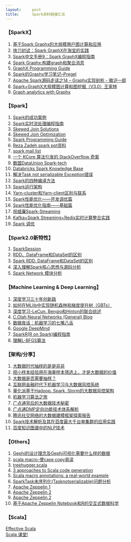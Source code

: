```yaml
---
layout:     post
title:      Spark资料链接汇总
---
```

<div id="article_content" class="article_content clearfix csdn-tracking-statistics" data-pid="blog" data-mod="popu_307" data-dsm="post">
								            <link rel="stylesheet" href="https://csdnimg.cn/release/phoenix/template/css/ck_htmledit_views-f76675cdea.css">
						<div class="htmledit_views" id="content_views">
                <h3 id="【SparkX】">【SparkX】</h3>

<ol><li><a href="http://wenku.baidu.com/view/d2cfcb430066f5335a812186.html?from=search" rel="nofollow">基于Spark Graphx的大规模用户图计算和应用</a></li>
	<li><a href="http://www.csdn.net/article/2014-08-07/2821097" rel="nofollow">快刀初试：Spark GraphX在淘宝的实践</a></li>
	<li><a href="http://www.aboutyun.com/thread-11601-1-1.html" rel="nofollow">Spark中文手册9：Spark GraphX编程指南</a></li>
	<li><a href="http://dataunion.org/7566.html" rel="nofollow">Spark Graphx:构建graph和聚合消息</a></li>
	<li><a href="http://spark.apache.org/docs/latest/graphx-programming-guide.html" rel="nofollow">GraphX Programming Guide</a></li>
	<li><a href="http://www.ithao123.cn/content-3510265.html" rel="nofollow">Spark的Graphx学习笔记–Pregel</a></li>
	<li><a href="http://www.tuicool.com/articles/Bry6Vn" rel="nofollow">Apache Spark源码走读之14 – Graphx实现剖析 - 徽沪一郎</a></li>
	<li><a href="http://book.51cto.com/art/201408/450049.htm" rel="nofollow">Spark+GraphX大规模图计算和图挖掘（V3.0）王家林</a></li>
	<li><a href="http://ampcamp.berkeley.edu/big-data-mini-course/graph-analytics-with-graphx.html" rel="nofollow">Graph analytics with Graphx</a></li>
</ol><h3 id="【Spark】">【Spark】</h3>

<ol><li><a href="http://wenku.baidu.com/view/831cdc0102768e9951e73886.html?from=search" rel="nofollow">Spark的成功案例</a></li>
	<li><a href="http://wenku.baidu.com/view/d8907c4d31126edb6e1a1012.html?from=search" rel="nofollow">Spark实时流处理编程指南</a></li>
	<li><a href="https://datarus.wordpress.com/2015/05/04/fighting-the-skew-in-spark/" rel="nofollow">Skewed Join Solutions</a></li>
	<li><a href="http://blog.csdn.net/macyang/article/details/7671500" rel="nofollow">Skewed Join Optimization</a></li>
	<li><a href="http://spark.apache.org/docs/latest/programming-guide.html" rel="nofollow">Spark Programming Guide</a></li>
	<li><a href="http://stanford.edu/~rezab/slides/" rel="nofollow">Reza Zadeh spark ppt资料</a></li>
	<li><a href="http://mail-archives.apache.org/mod_mbox/spark-commits/" rel="nofollow">spark mail list</a></li>
	<li><a href="http://dataunion.org/3435.html" rel="nofollow">一个 KCore 算法引发的 StackOverflow 奇案</a></li>
	<li><a href="http://dataunion.org/category/article/tech/spark-tech" rel="nofollow">数盟DataUnion Spark-tech</a></li>
	<li><a href="https://databricks.gitbooks.io/databricks-spark-knowledge-base/content/" rel="nofollow">Databricks Spark Knowledge Base</a></li>
	<li><a href="http://www.cnblogs.com/jacksu-tencent/p/4526535.html" rel="nofollow">解决Task not serializable Exception错误</a></li>
	<li><a href="http://mmicky.blog.163.com/blog/static/1502901542014312101657612/" rel="nofollow">Spark的四种编译方法</a></li>
	<li><a href="http://www.cnblogs.com/shishanyuan/archive/2015/08/19/4721326.html" rel="nofollow">Spark运行架构</a></li>
	<li><a href="http://www.iteblog.com/archives/1223" rel="nofollow">Yarn-cluster和Yarn-client区别与联系</a></li>
	<li><a href="http://www.iteblog.com/archives/1657" rel="nofollow">Spark性能优化——开发调优篇</a></li>
	<li><a href="http://tech.meituan.com/spark-tuning-basic.html" rel="nofollow">Spark性能优化指南——基础篇</a></li>
	<li><a href="http://www.jianshu.com/users/59d5607f1400/latest_articles" rel="nofollow">祝威廉Spark-Streaming</a></li>
	<li><a href="http://shiyanjun.cn/archives/1097.html" rel="nofollow">Kafka+Spark Streaming+Redis实时计算整合实践</a></li>
	<li><a href="http://www.oschina.net/translate/spark-tuning?print" rel="nofollow">Spark 调优</a></li>
</ol><h3 id="【Spark2-0新特性】">【Spark2.0新特性】</h3>

<ol><li><a href="http://www.iteblog.com/archives/1682" rel="nofollow">SparkSession</a></li>
	<li><a href="http://www.jianshu.com/p/c0181667daa0" rel="nofollow">RDD、DataFrame和DataSet的区别</a></li>
	<li><a href="http://blog.csdn.net/wo334499/article/details/51689549" rel="nofollow">Spark RDD. DataFrame和DataSet的区别</a></li>
	<li><a href="http://www.cnblogs.com/jiaan-geng/p/5385993.html" rel="nofollow">深入理解Spark核心思想与源码分析</a></li>
	<li><a href="https://github.com/ColZer/DigAndBuried/tree/master/spark" rel="nofollow">Spark Network 模块分析</a></li>
</ol><h3 id="【Machine-Learning-amp-Deep-Learning】">【Machine Learning &amp; Deep Learning】</h3>

<ol><li><a href="http://36kr.com/p/533832.html" rel="nofollow">深度学习三十年创新路</a></li>
	<li><a href="http://blog.jobbole.com/85408/" rel="nofollow">如何在MLlib中实现随机森林和梯度提升树（GBTs）</a></li>
	<li><a href="http://www.csdn.net/article/2015-06-01/2824811" rel="nofollow">深度学习-LeCun. Bengio和Hinton的联合综述</a></li>
	<li><a href="http://colah.github.io/" rel="nofollow">C.Olah Neural Networks (General) Blog</a></li>
	<li><a href="http://www.afenxi.com/post/4853" rel="nofollow">数据夜话：机器学习的七嘴八舌</a></li>
	<li><a href="https://deepmind.com/publications.html" rel="nofollow">Google DeepMind</a></li>
	<li><a href="http://www.iteblog.com/archives/1385" rel="nofollow">SparkR(R on Spark)编程指南</a></li>
	<li><a href="http://mlworks.cn/posts/introduction-to-l-bfgs/" rel="nofollow">理解L-BFGS算法</a></li>
</ol><h3 id="【架构-分享】">【架构/分享】</h3>

<ol><li><a href="http://blog.sciencenet.cn/blog-64458-691159.html" rel="nofollow">大数据时代抽样的是是非非</a></li>
	<li><a href="http://www.huxiu.com/article/16854/1.html" rel="nofollow">把小样本经验用在海量样本筛选上，才是大数据的价值</a></li>
	<li><a href="http://www.itongji.cn/article/041119352013.html" rel="nofollow">大数据是否需要抽样？</a></li>
	<li><a href="http://36kr.com/p/5038062.html" rel="nofollow">互联网金融时代下机器学习与大数据风控系统</a></li>
	<li><a href="http://www.csdn.net/article/2015-10-06/2825849" rel="nofollow">量化派基于Hadoop. Spark. Storm的大数据风控架构</a></li>
	<li><a href="http://blog.jobbole.com/60809/" rel="nofollow">机器学习算法之旅</a></li>
	<li><a href="http://www.36dsj.com/archives/20627" rel="nofollow">广点通背后的大数据技术秘密</a></li>
	<li><a href="http://www.csdn.net/article/2015-08-27/2825557" rel="nofollow">广点通DMP定向功能技术体系解析</a></li>
	<li><a href="http://www.36dsj.com/archives/19393" rel="nofollow">腾讯社交网络的大数据建模框架探索报告</a></li>
	<li><a href="http://www.csdn.net/article/2015-01-12/2823526/2" rel="nofollow">Spark技术解析及其在百度最大千台单集群的应用实践</a></li>
	<li><a href="http://www.docin.com/p-757468351.html" rel="nofollow">百度知识图谱中的NLP技术</a></li>
</ol><h3 id="【Others】">【Others】</h3>

<ol><li><a href="http://www.ppvke.com/Blog/archives/6334" rel="nofollow">Gephi的设计理念及Gephi可视化需要什么样的数据</a></li>
	<li><a href="http://www.tuicool.com/articles/MZJ3ya" rel="nofollow">scala macro-使case copy易读</a></li>
	<li><a href="http://eed3si9n.com/treehugger/if.html" rel="nofollow">treehugger.scala</a></li>
	<li><a href="http://yefremov.net/blog/scala-code-generation/" rel="nofollow">3 approaches to Scala code generation</a></li>
	<li><a href="http://eng.kifi.com/scala-macro-annotations-real-world-example/" rel="nofollow">Scala macro annotations: a real-world example</a></li>
	<li><a href="http://www.sjsjw.com/103/005844MYM031811/" rel="nofollow">SparkTask未序列化(Tasknotserializable)问题分析</a></li>
	<li><a href="http://baike.baidu.com/item/Zeppelin/17544169#viewPageContent" rel="nofollow">Apache Zeppelin 1</a></li>
	<li><a href="http://zeppelin.incubator.apache.org/" rel="nofollow">Apache Zeppelin 2</a></li>
	<li><a href="https://segmentfault.com/a/1190000004428222" rel="nofollow">Apache Zeppelin 2</a></li>
	<li><a href="http://www.open-open.com/lib/view/open1455324923917.html" rel="nofollow">基于Apache Zeppelin Notebook和R的交互式数据科学</a></li>
</ol><h3 id="【Scala】">【Scala】</h3>

<p><a href="http://twitter.github.io/effectivescala/index-cn.html" rel="nofollow">Effective Scala</a><br><a href="http://twitter.github.io/scala_school/zh_cn/index.html" rel="nofollow">Scala 课堂!</a></p>            </div>
                </div>